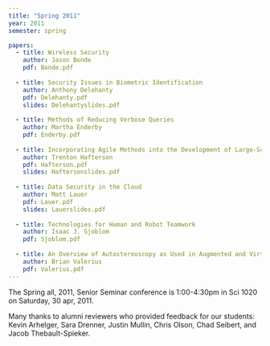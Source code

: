 ```yaml
---
title: "Spring 2011"
year: 2011
semester: spring

papers:
  - title: Wireless Security
    author: Jason Bonde
    pdf: Bonde.pdf
 
  - title: Security Issues in Biometric Identification
    author: Anthony Delehanty
    pdf: Delehanty.pdf
    slides: Delehantyslides.pdf
 
  - title: Methods of Reducing Verbose Queries
    author: Martha Enderby
    pdf: Enderby.pdf
 
  - title: Incorporating Agile Methods into the Development of Large-Scale Systems
    author: Trenton Hafterson
    pdf: Hafterson.pdf
    slides: Haftersonslides.pdf
  
  - title: Data Security in the Cloud
    author: Matt Lauer
    pdf: Lauer.pdf
    slides: Lauerslides.pdf
  
  - title: Technologies for Human and Robot Teamwork
    author: Isaac J. Sjoblom
    pdf: Sjoblom.pdf
 
  - title: An Overview of Autostereoscopy as Used in Augmented and Virtual Reality Systems
    author: Brian Valerius
    pdf: Valerius.pdf
---
```


The Spring all, 2011, Senior Seminar conference is 1:00-4:30pm in Sci 1020 on Saturday, 30 apr, 2011.

Many thanks to alumni reviewers who provided feedback for our students: Kevin Arhelger, Sara Drenner, Justin Mullin, Chris Olson, Chad Seibert, and Jacob Thebault-Spieker.